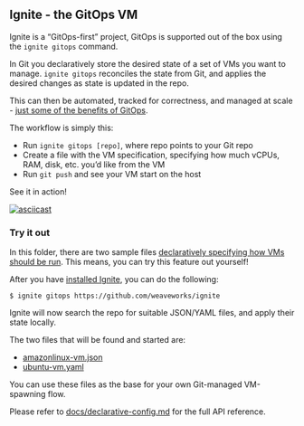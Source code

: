 ## Ignite - the GitOps VM

Ignite is a “GitOps-first” project, GitOps is supported out of the box using the `ignite gitops` command.

In Git you declaratively store the desired state of a set of VMs you want to manage.
`ignite gitops` reconciles the state from Git, and applies the desired changes as state is updated in the repo.

This can then be automated, tracked for correctness, and managed at scale - [just some of the benefits of GitOps](https://www.weave.works/technologies/gitops/).

The workflow is simply this:

 - Run `ignite gitops [repo]`, where repo points to your Git repo
 - Create a file with the VM specification, specifying how much vCPUs, RAM, disk, etc. you’d like from the VM
 - Run `git push` and see your VM start on the host

See it in action!

[![asciicast](https://asciinema.org/a/255797.svg)](https://asciinema.org/a/255797)

### Try it out

In this folder, there are two sample files [declaratively specifying how VMs should be run](../docs/declarative-config.md).
This means, you can try this feature out yourself!

After you have [installed Ignite](../docs/installation.md), you can do the following:

```console
$ ignite gitops https://github.com/weaveworks/ignite
```

Ignite will now search the repo for suitable JSON/YAML files, and apply their state locally.

The two files that will be found and started are:

 - [amazonlinux-vm.json](amazonlinux-vm.json)
 - [ubuntu-vm.yaml](ubuntu-vm.yaml)

You can use these files as the base for your own Git-managed VM-spawning flow.

Please refer to [docs/declarative-config.md](../docs/declarative-config.md) for the full API reference.
